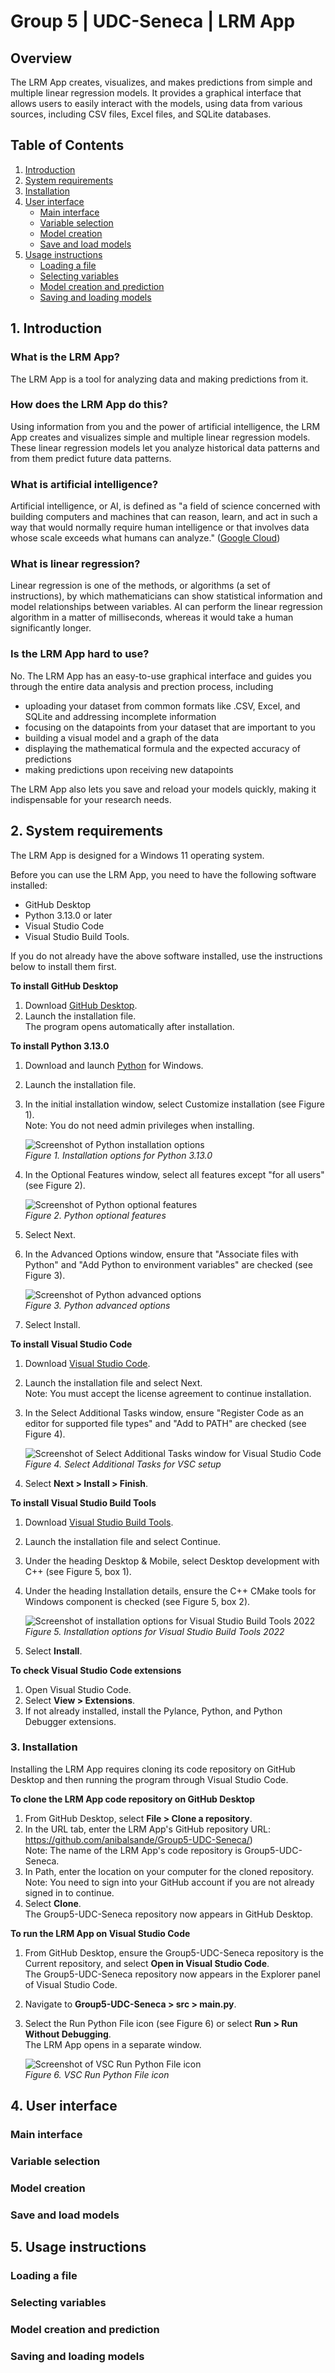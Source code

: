 # Group 5 | UDC-Seneca | LRM App

## Overview
<!-- TO DO: Add link to accessible PDF of Quick Start Guide-->

The LRM App creates, visualizes, and makes predictions from simple and multiple linear regression models. It provides a graphical interface that allows users to easily interact with the models, using data from various sources, including CSV files, Excel files, and SQLite databases.

## Table of Contents
<!--Finalize TOC at the very end. These are placeholders only at this point. All headings subject to change depending on project progress.--> 
1. [Introduction](#introduction)
2. [System requirements](#system-requirements)
3. [Installation](#installation)
4. [User interface](#user-interface)
    - [Main interface](#main-interface)
    - [Variable selection](#variable-selection)
    - [Model creation](#model-creation)
    - [Save and load models](#save-and-load-models)
5. [Usage instructions](#usage-instructions)
    - [Loading a file](#loading-a-file)
    - [Selecting variables](#selecting-variables)
    - [Model creation and prediction](#model-creation-and-prediction)
    - [Saving and loading models](#saving-and-loading-models)

<!--Does Troubleshooting section need to be added? What about FAQs, Credits, Licence/License?-->


## 1. Introduction
<!-- TO DO: Add more information about name of the app (LRM App?), motivation for app, the target audience, the problem it solves, what we learned -->

### What is the LRM App? 
The LRM App is a tool for analyzing data and making predictions from it. 

### How does the LRM App do this?
Using information from you and the power of artificial intelligence, the LRM App creates and visualizes simple and multiple linear regression models. These linear regression models let you analyze historical data patterns and from them predict future data patterns. 

### What is artificial intelligence?
Artificial intelligence, or AI, is defined as "a field of science concerned with building computers and machines that can reason, learn, and act in such a way that would normally require human intelligence or that involves data whose scale exceeds what humans can analyze." ([Google Cloud](https://cloud.google.com/learn/what-is-artificial-intelligence#artificial-intelligence-defined))

### What is linear regression? 
Linear regression is one of the methods, or algorithms (a set of instructions), by which mathematicians can show statistical information and model relationships between variables. AI can perform the linear regression algorithm in a matter of milliseconds, whereas it would take a human significantly longer.  

### Is the LRM App hard to use?
No. The LRM App has an easy-to-use graphical interface and guides you through the entire data analysis and prection process, including
  - uploading your dataset from common formats like .CSV, Excel, and SQLite and addressing incomplete information
  - focusing on the datapoints from your dataset that are important to you
  - building a visual model and a graph of the data
  - displaying the mathematical formula and the expected accuracy of predictions
  - making predictions upon receiving new datapoints

The LRM App also lets you save and reload your models quickly, making it indispensable for your research needs.

</details>

## 2. System requirements
The LRM App is designed for a Windows 11 operating system.

Before you can use the LRM App, you need to have the following software installed:
- GitHub Desktop
- Python 3.13.0 or later
- Visual Studio Code
- Visual Studio Build Tools.
   
If you do not already have the above software installed, use the instructions below to install them first. 

**To install GitHub Desktop**
1. Download [GitHub Desktop](https://desktop.github.com/download/).
2. Launch the installation file.  
    The program opens automatically after installation.  

**To install Python 3.13.0**
1. Download and launch [Python](https://python.org/downloads/) for Windows.
2. Launch the installation file.
3. In the initial installation window, select Customize installation (see Figure 1).  
    Note: You do not need admin privileges when installing.
   
    ![Screenshot of Python installation options](/images/Python_installation_screenshot.jpg)  
    *Figure 1. Installation options for Python 3.13.0*  

4. In the Optional Features window, select all features except "for all users" (see Figure 2).

    ![Screenshot of Python optional features](/images/Python_optional_features_screenshot.jpg)  
    *Figure 2. Python optional features*  

5. Select Next.
6. In the Advanced Options window, ensure that "Associate files with Python" and "Add Python to environment variables" are checked (see Figure 3).

    ![Screenshot of Python advanced options](/images/Python_advanced_screenshot.jpg)  
    *Figure 3. Python advanced options*  

7. Select Install.

**To install Visual Studio Code**
1. Download [Visual Studio Code](https://code.visualstudio.com/).
2. Launch the installation file and select Next.  
    Note: You must accept the license agreement to continue installation.
3. In the Select Additional Tasks window, ensure "Register Code as an editor for supported file types" and "Add to PATH" are checked (see Figure 4).

    ![Screenshot of Select Additional Tasks window for Visual Studio Code](/images/VSCsetuppagescreenshot.jpg)  
    *Figure 4. Select Additional Tasks for VSC setup*  
   
4. Select **Next > Install > Finish**.

**To install Visual Studio Build Tools**
1. Download [Visual Studio Build Tools](https://visualstudio.microsoft.com/downloads/#build-tools-for-visual-studio-2022).
2. Launch the installation file and select Continue.
3. Under the heading Desktop & Mobile, select Desktop development with C++ (see Figure 5, box 1).
4. Under the heading Installation details, ensure the C++ CMake tools for Windows component is checked (see Figure 5, box 2).  

    ![Screenshot of installation options for Visual Studio Build Tools 2022](/images/Compiler_installation_screenshot.jpg)
    *Figure 5. Installation options for Visual Studio Build Tools 2022*
5. Select **Install**. 

**To check Visual Studio Code extensions**
1. Open Visual Studio Code.
2. Select **View > Extensions**.
3. If not already installed, install the Pylance, Python, and Python Debugger extensions.
 
### 3. Installation
Installing the LRM App requires cloning its code repository on GitHub Desktop and then running the program through Visual Studio Code. 

**To clone the LRM App code repository on GitHub Desktop**
1. From GitHub Desktop, select **File > Clone a repository**.
2. In the URL tab, enter the LRM App's GitHub repository URL: https://github.com/anibalsande/Group5-UDC-Seneca/)  
    Note: The name of the LRM App's code repository is Group5-UDC-Seneca.
3. In Path, enter the location on your computer for the cloned repository.  
    Note: You need to sign into your GitHub account if you are not already signed in to continue.
4. Select **Clone**.  
    The Group5-UDC-Seneca repository now appears in GitHub Desktop. 

**To run the LRM App on Visual Studio Code**
1. From GitHub Desktop, ensure the Group5-UDC-Seneca repository is the Current repository, and select **Open in Visual Studio Code**.  
    The Group5-UDC-Seneca repository now appears in the Explorer panel of Visual Studio Code.
2. Navigate to **Group5-UDC-Seneca > src > main.py**.
3. Select the Run Python File icon (see Figure 6) or select **Run > Run Without Debugging**.  
    The LRM App opens in a separate window.
   
   ![Screenshot of VSC Run Python File icon](/images/VSCRunIconScreenshot.jpg)  
   *Figure 6. VSC Run Python File icon*  

## 4. User interface

### Main interface

### Variable selection

### Model creation

### Save and load models

## 5. Usage instructions

### Loading a file

### Selecting variables

### Model creation and prediction

### Saving and loading models

<!--Troubleshooting? FAQs? Credits? Licence/License?-->
